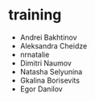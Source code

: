 # training

- Andrei Bakhtinov
- Aleksandra Cheidze
- nrnatalie
- Dimitri Naumov
- Natasha Selyunina
- Gkalina Borisevits
- Egor Danilov